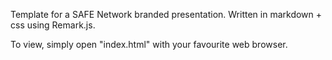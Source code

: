Template for a SAFE Network branded presentation.
Written in markdown + css using Remark.js.

To view, simply open "index.html" with your favourite web browser.
